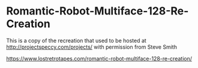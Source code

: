 # Romantic-Robot-Multiface-128-Re-Creation

This is a copy of the recreation that used to be hosted at http://projectspeccy.com/projects/ with permission from Steve Smith

https://www.lostretrotapes.com/romantic-robot-multiface-128-re-creation/
